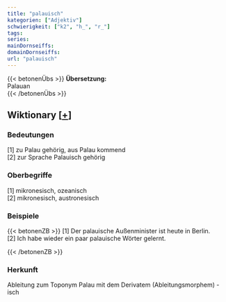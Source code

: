 ```yaml
---
title: "palauisch"
kategorien: ["Adjektiv"]
schwierigkeit: ["k2", "h_", "r_"]
tags:
series:
mainDornseiffs:
domainDornseiffs:
url: "palauisch"
---
```


{{< betonenÜbs >}}
**Übersetzung:**  
Palauan  
{{< /betonenÜbs >}}

## Wiktionary [[+](https://de.wiktionary.org/wiki/palauisch)]

### Bedeutungen
[1] zu Palau gehörig, aus Palau kommend  
[2] zur Sprache Palauisch gehörig  

### Oberbegriffe
[1] mikronesisch, ozeanisch  
[2] mikronesisch, austronesisch  

### Beispiele
{{< betonenZB >}}
[1] Der palauische Außenminister ist heute in Berlin.  
[2] Ich habe wieder ein paar palauische Wörter gelernt.  

{{< /betonenZB >}}
### Herkunft
Ableitung zum Toponym Palau mit dem Derivatem (Ableitungsmorphem) -isch  


